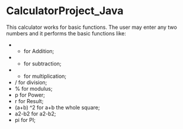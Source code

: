 # CalculatorProject_Java
This calculator works for basic functions. The user may enter any two numbers and it performs the basic functions like:
* + for Addition;
* - for subtraction;
* * for multiplication; 
* / for division; 
*  % for modulus; 
* p for Power; 
* r for Result;
* (a+b) ^2 for a+b the whole square; 
* a2-b2 for a2-b2;
* pi for PI;

